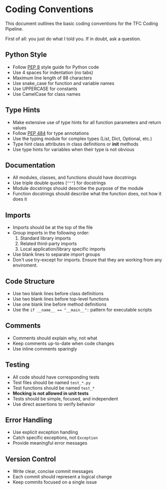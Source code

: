 # Coding Conventions

This document outlines the basic coding conventions for the TFC Coding Pipeline.

First of all: you just do what I told you. If in doubt, ask a question.

## Python Style

- Follow [PEP 8](https://www.python.org/dev/peps/pep-0008/) style guide for Python code
- Use 4 spaces for indentation (no tabs)
- Maximum line length of 88 characters
- Use snake_case for function and variable names
- Use UPPERCASE for constants
- Use CamelCase for class names

## Type Hints

- Make extensive use of type hints for all function parameters and return values
- Follow [PEP 484](https://www.python.org/dev/peps/pep-0484/) for type annotations
- Use the typing module for complex types (List, Dict, Optional, etc.)
- Type hint class attributes in class definitions or __init__ methods
- Use type hints for variables when their type is not obvious

## Documentation

- All modules, classes, and functions should have docstrings
- Use triple double quotes (`"""`) for docstrings
- Module docstrings should describe the purpose of the module
- Function docstrings should describe what the function does, not how it does it

## Imports

- Imports should be at the top of the file
- Group imports in the following order:
    1. Standard library imports
    2. Related third-party imports
    3. Local application/library specific imports
- Use blank lines to separate import groups
- Don't use try-except for imports. Ensure that they are working from any enviroment.

## Code Structure

- Use two blank lines before class definitions
- Use two blank lines before top-level functions
- Use one blank line before method definitions
- Use the `if __name__ == "__main__":` pattern for executable scripts

## Comments

- Comments should explain why, not what
- Keep comments up-to-date when code changes
- Use inline comments sparingly

## Testing

- All code should have corresponding tests
- Test files should be named `test_*.py`
- Test functions should be named `test_*`
- **Mocking is not allowed in unit tests**
- Tests should be simple, focused, and independent
- Use direct assertions to verify behavior

## Error Handling

- Use explicit exception handling
- Catch specific exceptions, not `Exception`
- Provide meaningful error messages

## Version Control

- Write clear, concise commit messages
- Each commit should represent a logical change
- Keep commits focused on a single issue
